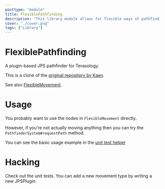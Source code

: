 ```yaml
---
posttype: "module" 
title: FlexiblePathfinding
description: "This library module allows for flexible ways of pathfinding."
cover: "./cover.png"
tags: ["Library"]
---
```

# FlexiblePathfinding

A plugin-based JPS pathfinder for Terasology.

This is a clone of the [original repository by Kaen](https://github.com/kaen/FlexiblePathfinding).

See also [FlexibleMovement](https://github.com/Terasology/FlexibleMovement).

# Usage

You probably want to use the nodes in `FlexibleMovement` directly.

However, if you're not actually moving anything then you can try the `PathfinderSystem#requestPath` method.

You can see the basic usage example in the
[unit test helper](https://github.com/kaen/FlexiblePathfinding/blob/master/src/test/java/org/terasology/flexiblepathfinding/helpers/JPSTestHelper.java#L99-L116)

# Hacking

Check out the unit tests. You can add a new movement type by writing a new JPSPlugin.
